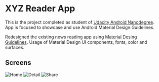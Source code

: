 # XYZ Reader App

This is the  project completed as student of [Udacity Android Nanodegree](https://in.udacity.com/course/android-developer-nanodegree-by-google--nd801/).
App is focused to showcase and use  Android Material Design Guidelines.

Redesigned the existing news reading app using [Material Desing Guidelines](https://material.io/guidelines/). Usage of Material Design UI components, fonts, color and surfaces.
 
 ## Screens

![Home](https://user-images.githubusercontent.com/24210194/28365270-7b9f80f0-6ca5-11e7-8a3c-6162edb7c9b4.png)   ![Detail](https://user-images.githubusercontent.com/24210194/28365311-a7d76c78-6ca5-11e7-98e1-1717ed29dbc5.png)
![Share](https://user-images.githubusercontent.com/24210194/28365349-d954e316-6ca5-11e7-9534-e3daf1d46ef8.png)

